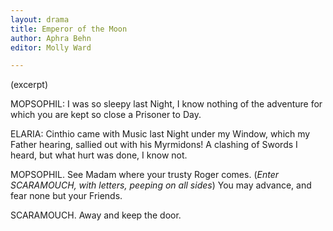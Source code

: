 ```yaml
---
layout: drama
title: Emperor of the Moon
author: Aphra Behn
editor: Molly Ward

---
```

(excerpt)

MOPSOPHIL: I was so sleepy last Night, I know nothing of the adventure for which you are kept so close a Prisoner to Day.

ELARIA: Cinthio came with Music last Night under my Window, which my Father hearing, sallied out with his Myrmidons! A clashing of Swords I heard, but what hurt was done, I know not.

MOPSOPHIL.
See Madam where your trusty Roger comes. (*Enter SCARAMOUCH, with letters, peeping on all sides*) You may advance, and fear none but your Friends.

SCARAMOUCH. Away and keep the door.
